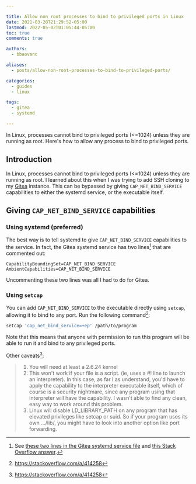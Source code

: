 ```yaml
---

title: Allow non root processes to bind to privileged ports in Linux
date: 2021-03-28T21:29:52-05:00
lastmod: 2022-05-02T01:05:44-05:00
toc: true
comments: true

authors:
  - bbaovanc

aliases:
  - posts/allow-non-root-processes-to-bind-to-privileged-ports/

categories:
  - guides
  - linux

tags:
  - gitea
  - systemd

---
```


In Linux, processes cannot bind to privileged ports (&lt;=1024) unless they are
running as root. Here's how to allow any process to bind to privileged ports.

<!--more-->

## Introduction

In Linux, processes cannot bind to privileged ports (&lt;=1024) unless they are
running as root. I learned about this when I was trying to add SSH cloning to my
[Gitea](https://gitea.io) instance. This can be bypassed by giving
`CAP_NET_BIND_SERVICE` capabilities to either the systemd service, or the
executable itself.

## Giving `CAP_NET_BIND_SERVICE` capabilities

### Using systemd (preferred)

The best way is to tell systemd to give `CAP_NET_BIND_SERVICE` capabilities to
the service. In fact, the Gitea systemd service has two
lines[^systemd-set-capabilities] that are commented out:

```systemd
CapabilityBoundingSet=CAP_NET_BIND_SERVICE
AmbientCapabilities=CAP_NET_BIND_SERVICE
```

Uncommenting these two lines was all I had to do for Gitea.

### Using `setcap`

You can add `CAP_NET_BIND_SERVICE` to the executable directly using `setcap`,
allowing it to bind to any port. Run the following command[^setcap-command]:

```bash
setcap 'cap_net_bind_service=+ep' /path/to/program
```

Note that this means that anyone with permission to run this program will be
able to run it and bind to any privileged ports.

Other caveats[^caveats-quote]:

> 1. You will need at least a 2.6.24 kernel
> 2. This won't work if your file is a script. (ie, uses a #! line to launch an
>    interpreter). In this case, as far I as understand, you'd have to apply the
>    capability to the interpreter executable itself, which of course is a
>    security nightmare, since any program using that interpreter will have the
>    capability. I wasn't able to find any clean, easy way to work around this
>    problem.
> 3. Linux will disable LD\_LIBRARY\_PATH on any program that has elevated
>    privileges like setcap or suid. So if your program uses its own .../lib/,
>    you might have to look into another option like port forwarding.


[^systemd-set-capabilities]: See [these two lines in the Gitea systemd service
  file](https://github.com/go-gitea/gitea/blob/3416e2a82586fca4cd452b93237b979300f55d62/contrib/systemd/gitea.service#L69)
  and [this Stack Overflow answer](https://stackoverflow.com/a/47065825).

[^setcap-command]: https://stackoverflow.com/a/414258
[^caveats-quote]: https://stackoverflow.com/a/414258
